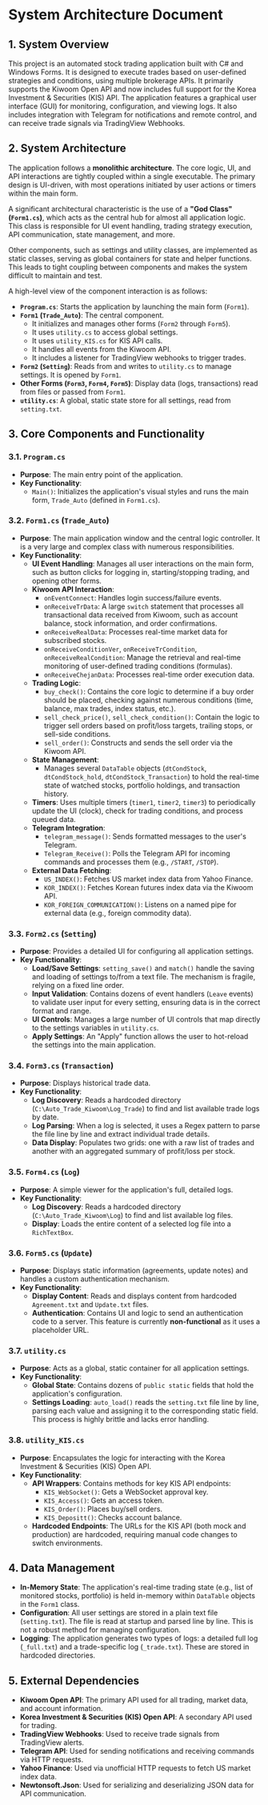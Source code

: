 # System Architecture Document

## 1. System Overview

This project is an automated stock trading application built with C# and Windows Forms. It is designed to execute trades based on user-defined strategies and conditions, using multiple brokerage APIs. It primarily supports the Kiwoom Open API and now includes full support for the Korea Investment & Securities (KIS) API. The application features a graphical user interface (GUI) for monitoring, configuration, and viewing logs. It also includes integration with Telegram for notifications and remote control, and can receive trade signals via TradingView Webhooks.

## 2. System Architecture

The application follows a **monolithic architecture**. The core logic, UI, and API interactions are tightly coupled within a single executable. The primary design is UI-driven, with most operations initiated by user actions or timers within the main form.

A significant architectural characteristic is the use of a **"God Class" (`Form1.cs`)**, which acts as the central hub for almost all application logic. This class is responsible for UI event handling, trading strategy execution, API communication, state management, and more.

Other components, such as settings and utility classes, are implemented as static classes, serving as global containers for state and helper functions. This leads to tight coupling between components and makes the system difficult to maintain and test.

A high-level view of the component interaction is as follows:

-   **`Program.cs`**: Starts the application by launching the main form (`Form1`).
-   **`Form1` (`Trade_Auto`)**: The central component.
    -   It initializes and manages other forms (`Form2` through `Form5`).
    -   It uses `utility.cs` to access global settings.
    -   It uses `utility_KIS.cs` for KIS API calls.
    -   It handles all events from the Kiwoom API.
    -   It includes a listener for TradingView webhooks to trigger trades.
-   **`Form2` (`Setting`)**: Reads from and writes to `utility.cs` to manage settings. It is opened by `Form1`.
-   **Other Forms (`Form3`, `Form4`, `Form5`)**: Display data (logs, transactions) read from files or passed from `Form1`.
-   **`utility.cs`**: A global, static state store for all settings, read from `setting.txt`.

## 3. Core Components and Functionality

### 3.1. `Program.cs`

-   **Purpose**: The main entry point of the application.
-   **Key Functionality**:
    -   `Main()`: Initializes the application's visual styles and runs the main form, `Trade_Auto` (defined in `Form1.cs`).

### 3.2. `Form1.cs` (`Trade_Auto`)

-   **Purpose**: The main application window and the central logic controller. It is a very large and complex class with numerous responsibilities.
-   **Key Functionality**:
    -   **UI Event Handling**: Manages all user interactions on the main form, such as button clicks for logging in, starting/stopping trading, and opening other forms.
    -   **Kiwoom API Interaction**:
        -   `onEventConnect`: Handles login success/failure events.
        -   `onReceiveTrData`: A large `switch` statement that processes all transactional data received from Kiwoom, such as account balance, stock information, and order confirmations.
        -   `onReceiveRealData`: Processes real-time market data for subscribed stocks.
        -   `onReceiveConditionVer`, `onReceiveTrCondition`, `onReceiveRealCondition`: Manage the retrieval and real-time monitoring of user-defined trading conditions (formulas).
        -   `onReceiveChejanData`: Processes real-time order execution data.
    -   **Trading Logic**:
        -   `buy_check()`: Contains the core logic to determine if a buy order should be placed, checking against numerous conditions (time, balance, max trades, index status, etc.).
        -   `sell_check_price()`, `sell_check_condition()`: Contain the logic to trigger sell orders based on profit/loss targets, trailing stops, or sell-side conditions.
        -   `sell_order()`: Constructs and sends the sell order via the Kiwoom API.
    -   **State Management**:
        -   Manages several `DataTable` objects (`dtCondStock`, `dtCondStock_hold`, `dtCondStock_Transaction`) to hold the real-time state of watched stocks, portfolio holdings, and transaction history.
    -   **Timers**: Uses multiple timers (`timer1`, `timer2`, `timer3`) to periodically update the UI (clock), check for trading conditions, and process queued data.
    -   **Telegram Integration**:
        -   `telegram_message()`: Sends formatted messages to the user's Telegram.
        -   `Telegram_Receive()`: Polls the Telegram API for incoming commands and processes them (e.g., `/START`, `/STOP`).
    -   **External Data Fetching**:
        -   `US_INDEX()`: Fetches US market index data from Yahoo Finance.
        -   `KOR_INDEX()`: Fetches Korean futures index data via the Kiwoom API.
        -   `KOR_FOREIGN_COMMUNICATION()`: Listens on a named pipe for external data (e.g., foreign commodity data).

### 3.3. `Form2.cs` (`Setting`)

-   **Purpose**: Provides a detailed UI for configuring all application settings.
-   **Key Functionality**:
    -   **Load/Save Settings**: `setting_save()` and `match()` handle the saving and loading of settings to/from a text file. The mechanism is fragile, relying on a fixed line order.
    -   **Input Validation**: Contains dozens of event handlers (`Leave` events) to validate user input for every setting, ensuring data is in the correct format and range.
    -   **UI Controls**: Manages a large number of UI controls that map directly to the settings variables in `utility.cs`.
    -   **Apply Settings**: An "Apply" function allows the user to hot-reload the settings into the main application.

### 3.4. `Form3.cs` (`Transaction`)

-   **Purpose**: Displays historical trade data.
-   **Key Functionality**:
    -   **Log Discovery**: Reads a hardcoded directory (`C:\Auto_Trade_Kiwoom\Log_Trade`) to find and list available trade logs by date.
    -   **Log Parsing**: When a log is selected, it uses a Regex pattern to parse the file line by line and extract individual trade details.
    -   **Data Display**: Populates two grids: one with a raw list of trades and another with an aggregated summary of profit/loss per stock.

### 3.5. `Form4.cs` (`Log`)

-   **Purpose**: A simple viewer for the application's full, detailed logs.
-   **Key Functionality**:
    -   **Log Discovery**: Reads a hardcoded directory (`C:\Auto_Trade_Kiwoom\Log`) to find and list available log files.
    -   **Display**: Loads the entire content of a selected log file into a `RichTextBox`.

### 3.6. `Form5.cs` (`Update`)

-   **Purpose**: Displays static information (agreements, update notes) and handles a custom authentication mechanism.
-   **Key Functionality**:
    -   **Display Content**: Reads and displays content from hardcoded `Agreement.txt` and `Update.txt` files.
    -   **Authentication**: Contains UI and logic to send an authentication code to a server. This feature is currently **non-functional** as it uses a placeholder URL.

### 3.7. `utility.cs`

-   **Purpose**: Acts as a global, static container for all application settings.
-   **Key Functionality**:
    -   **Global State**: Contains dozens of `public static` fields that hold the application's configuration.
    -   **Settings Loading**: `auto_load()` reads the `setting.txt` file line by line, parsing each value and assigning it to the corresponding static field. This process is highly brittle and lacks error handling.

### 3.8. `utility_KIS.cs`

-   **Purpose**: Encapsulates the logic for interacting with the Korea Investment & Securities (KIS) Open API.
-   **Key Functionality**:
    -   **API Wrappers**: Contains methods for key KIS API endpoints:
        -   `KIS_WebSocket()`: Gets a WebSocket approval key.
        -   `KIS_Access()`: Gets an access token.
        -   `KIS_Order()`: Places buy/sell orders.
        -   `KIS_Depositt()`: Checks account balance.
    -   **Hardcoded Endpoints**: The URLs for the KIS API (both mock and production) are hardcoded, requiring manual code changes to switch environments.

## 4. Data Management

-   **In-Memory State**: The application's real-time trading state (e.g., list of monitored stocks, portfolio) is held in-memory within `DataTable` objects in the `Form1` class.
-   **Configuration**: All user settings are stored in a plain text file (`setting.txt`). The file is read at startup and parsed line by line. This is not a robust method for managing configuration.
-   **Logging**: The application generates two types of logs: a detailed full log (`_full.txt`) and a trade-specific log (`_trade.txt`). These are stored in hardcoded directories.

## 5. External Dependencies

-   **Kiwoom Open API**: The primary API used for all trading, market data, and account information.
-   **Korea Investment & Securities (KIS) Open API**: A secondary API used for trading.
-   **TradingView Webhooks**: Used to receive trade signals from TradingView alerts.
-   **Telegram API**: Used for sending notifications and receiving commands via HTTP requests.
-   **Yahoo Finance**: Used via unofficial HTTP requests to fetch US market index data.
-   **Newtonsoft.Json**: Used for serializing and deserializing JSON data for API communication.
